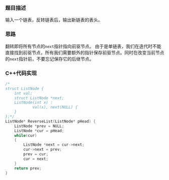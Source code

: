 ### 题目描述

 输入一个链表，反转链表后，输出新链表的表头。 

### 思路

翻转即将所有节点的```next```指针指向前驱节点。
由于是单链表，我们在迭代时不能直接找到前驱节点，所有我们需要额外的指针保存前驱节点。同时在改变当前节点的```next```指针前，不要忘记保存它的后继节点。

### C++代码实现

```c++
/*
struct ListNode {
	int val;
	struct ListNode *next;
	ListNode(int x) :
			val(x), next(NULL) {
	}
};*/
ListNode* ReverseList(ListNode* pHead) {
    ListNode *prev = NULL;
    ListNode *cur = pHead;
    while(cur)
    {
        ListNode *next = cur->next;
        cur->next = prev;
        prev = cur;
        cur = next;
    }
    return prev;
}

```

